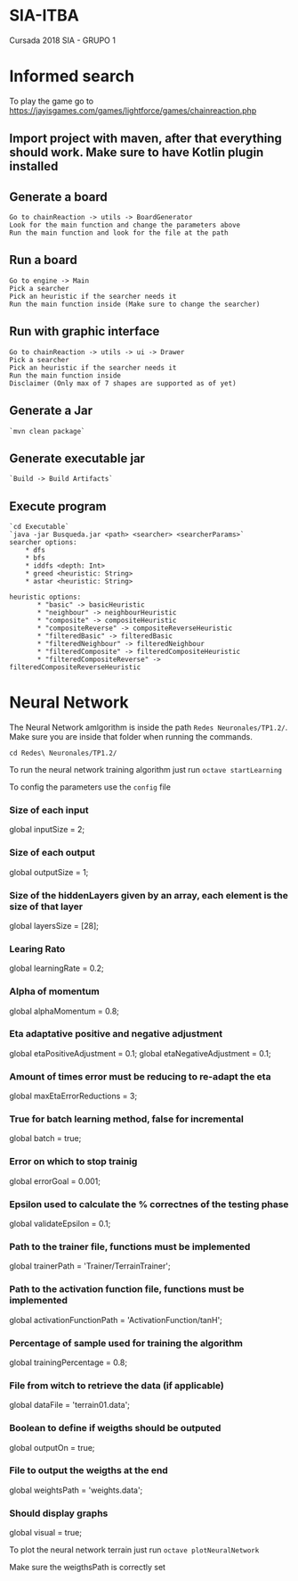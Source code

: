 # SIA-ITBA
Cursada 2018 SIA - GRUPO 1

# Informed search
 To play the game go to https://jayisgames.com/games/lightforce/games/chainreaction.php

## Import project with maven, after that everything should work. Make sure to have Kotlin plugin installed

## Generate a board
	Go to chainReaction -> utils -> BoardGenerator 
	Look for the main function and change the parameters above
	Run the main function and look for the file at the path

## Run a board
	Go to engine -> Main
	Pick a searcher
	Pick an heuristic if the searcher needs it
	Run the main function inside (Make sure to change the searcher)

## Run with graphic interface
	Go to chainReaction -> utils -> ui -> Drawer
	Pick a searcher
	Pick an heuristic if the searcher needs it
	Run the main function inside
	Disclaimer (Only max of 7 shapes are supported as of yet)

## Generate a Jar
	`mvn clean package`

## Generate executable jar
	`Build -> Build Artifacts`

## Execute program
	`cd Executable`
	`java -jar Busqueda.jar <path> <searcher> <searcherParams>`
	searcher options:
		* dfs
		* bfs
		* iddfs <depth: Int>
		* greed <heuristic: String>
		* astar <heuristic: String>

	heuristic options:
		   * "basic" -> basicHeuristic
           * "neighbour" -> neighbourHeuristic
           * "composite" -> compositeHeuristic
           * "compositeReverse" -> compositeReverseHeuristic
           * "filteredBasic" -> filteredBasic
           * "filteredNeighbour" -> filteredNeighbour
           * "filteredComposite" -> filteredCompositeHeuristic
           * "filteredCompositeReverse" -> filteredCompositeReverseHeuristic

# Neural Network

The Neural Network amlgorithm is inside the path
`Redes Neuronales/TP1.2/`. Make sure you are inside that folder when running the commands.

`cd Redes\ Neuronales/TP1.2/`

To run the neural network training algorithm just run 
`octave startLearning`

To config the parameters use the `config` file


### Size of each input
global inputSize = 2;

### Size of each output
global outputSize = 1;

### Size of the hiddenLayers given by an array, each element is the size of that layer
global layersSize = [28];

### Learing Rato
global learningRate = 0.2;

### Alpha of momentum
global alphaMomentum = 0.8;

### Eta adaptative positive and negative adjustment
global etaPositiveAdjustment = 0.1;
global etaNegativeAdjustment = 0.1;

### Amount of times error must be reducing to re-adapt the eta
global maxEtaErrorReductions = 3;

### True for batch learning method, false for incremental
global batch = true;

### Error on which to stop trainig
global errorGoal = 0.001;

### Epsilon used to calculate the % correctnes of the testing phase
global validateEpsilon = 0.1;

### Path to the trainer file, functions must be implemented
global trainerPath = 'Trainer/TerrainTrainer';

### Path to the activation function file, functions must be implemented
global activationFunctionPath = 'ActivationFunction/tanH';

### Percentage of sample used for training the algorithm
global trainingPercentage = 0.8;

### File from witch to retrieve the data (if applicable)
global dataFile = 'terrain01.data';

### Boolean to define if weigths should be outputed
global outputOn = true;

### File to output the weigths at the end
global weightsPath = 'weights.data';

### Should display graphs
global visual = true;


To plot the neural network terrain just run 
`octave plotNeuralNetwork`


Make sure the weigthsPath is correctly set